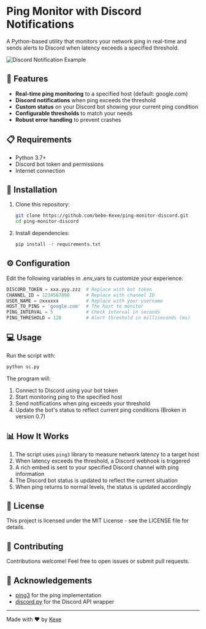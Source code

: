 # Ping Monitor with Discord Notifications

A Python-based utility that monitors your network ping in real-time and sends alerts to Discord when latency exceeds a specified threshold.

![Discord Notification Example](https://media.discordapp.net/attachments/1019689698584690710/1344670229413892107/5f30XFiOJ5aa2uxWJtW1394hrwmwDT5JdPCbIEtaoid7NLOWZhv9wkWCCoAQMxrarmlceEtyhuGaRlDxtUmlsrC9wU8SfJ1V46Qmr6pnBHHZd6daThgEOUKT2luW1a864sir8am5sLhTuQ6hHyFEHgVEs6Hc2FoPD9gQdSaIN6TJb7ldTHxGCVM5rUNFD5.png?ex=67c1c13d&is=67c06fbd&hm=08a9a3b5bc9962838d28694033d5fb0153fb29b4270c43c826ce3584539fc3b5&=)

## 🌟 Features

- **Real-time ping monitoring** to a specified host (default: google.com)
- **Discord notifications** when ping exceeds the threshold
- **Custom status** on your Discord bot showing your current ping condition
- **Configurable thresholds** to match your needs
- **Robust error handling** to prevent crashes

## 📋 Requirements

- Python 3.7+
- Discord bot token and permissions
- Internet connection 

## 🚀 Installation

1. Clone this repository:
   ```bash
   git clone https://github.com/bebe-Kexe/ping-monitor-discord.git
   cd ping-monitor-discord
   ```

2. Install dependencies:
   ```bash
   pip install -r requirements.txt
   ```



## ⚙️ Configuration

Edit the following variables in .env_vars to customize your experience:

```python
DISCORD_TOKEN = xxx.yyy.zzz  # Replace with bot token
CHANNEL_ID = 1234567890      # Replace with channel ID
USER_NAME = @xxxxxx          # Replace with your username
HOST_TO_PING = 'google.com'  # The host to monitor
PING_INTERVAL = 5            # Check interval in seconds
PING_THRESHOLD = 120         # Alert threshold in milliseconds (ms)
```

## 💻 Usage

Run the script with:

```bash
python sc.py
```

The program will:
1. Connect to Discord using your bot token
2. Start monitoring ping to the specified host
3. Send notifications when ping exceeds your threshold
4. Update the bot's status to reflect current ping conditions (Broken in version 0.7)

## 📊 How It Works

1. The script uses `ping3` library to measure network latency to a target host
2. When latency exceeds the threshold, a Discord webhook is triggered
3. A rich embed is sent to your specified Discord channel with ping information
4. The Discord bot status is updated to reflect the current situation
5. When ping returns to normal levels, the status is updated accordingly


## 📜 License

This project is licensed under the MIT License - see the LICENSE file for details.

## 🤝 Contributing

Contributions welcome! Feel free to open issues or submit pull requests.

## 🙏 Acknowledgements

- [ping3](https://github.com/kyan001/ping3) for the ping implementation
- [discord.py](https://github.com/Rapptz/discord.py) for the Discord API wrapper

---

Made with ❤️ by [Kexe](https://github.com/bebe-Kexe)
